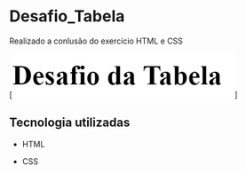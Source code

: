 # Desafio_Tabela

Realizado a conlusão do exercício HTML e CSS

[<img src="./exercicio.gif" alt="Conclusão do exercício">]

## Tecnologia utilizadas

- HTML

- CSS
